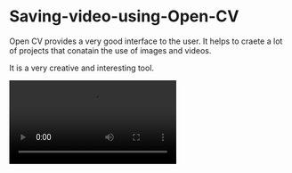 # Saving-video-using-Open-CV

Open CV provides a very good interface to the user. It helps to craete a lot of projects that conatain the use of images and videos.

It is a very creative and interesting tool. 

![](output.avi)

